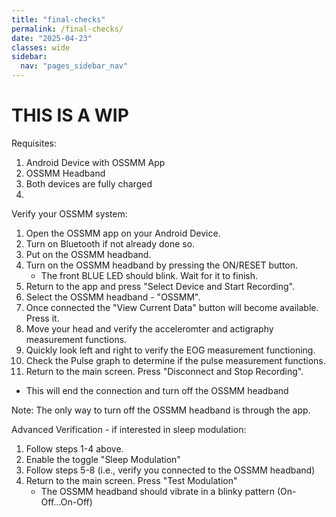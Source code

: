 ```yaml
---
title: "final-checks"
permalink: /final-checks/
date: "2025-04-23"
classes: wide
sidebar:
  nav: "pages_sidebar_nav"
---
```


# THIS IS A WIP

Requisites:
1. Android Device with OSSMM App
2. OSSMM Headband
3. Both devices are fully charged
4. 

Verify your OSSMM system:

1. Open the OSSMM app on your Android Device.
2. Turn on Bluetooth if not already done so.
3. Put on the OSSMM headband.
4. Turn on the OSSMM headband by pressing the ON/RESET button.
   - The front BLUE LED should blink. Wait for it to finish.
5. Return to the app and press "Select Device and Start Recording".
6. Select the OSSMM headband - "OSSMM".
7. Once connected the "View Current Data" button will become available. Press it.
8. Move your head and verify the acceleromter and actigraphy measurement functions.
9. Quickly look left and right to verify the EOG measurement functioning.
10. Check the Pulse graph to determine if the pulse measurement functions.
11. Return to the main screen. Press "Disconnect and Stop Recording".
   - This will end the connection and turn off the OSSMM headband
   
Note: The only way to turn off the OSSMM headband is through the app. 

Advanced Verification - if interested in sleep modulation:

1. Follow steps 1-4 above.
2. Enable the toggle "Sleep Modulation"
3. Follow steps 5-8 (i.e., verify you connected to the OSSMM headband)
4. Return to the main screen. Press "Test Modulation"
   - The OSSMM headband should vibrate in a blinky pattern (On-Off...On-Off)
